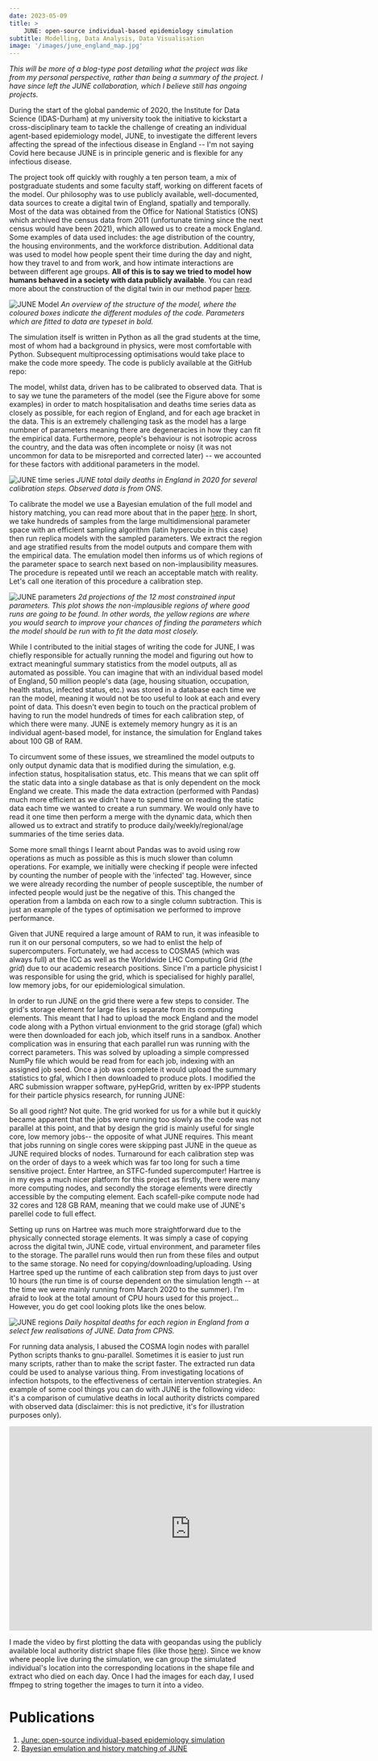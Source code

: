 ```yaml
---
date: 2023-05-09
title: >
    JUNE: open-source individual-based epidemiology simulation
subtitle: Modelling, Data Analysis, Data Visualisation
image: '/images/june_england_map.jpg'
---
```

<em>
    This will be more of a blog-type post detailing what the project was like from my personal perspective, rather than being a summary of the project. I have since left the JUNE collaboration, which I believe still has ongoing projects.
</em>

During the start of the global pandemic of 2020, the Institute for Data Science (IDAS-Durham) at my university took the initiative to kickstart a cross-disciplinary team to tackle the challenge of creating an individual agent-based epidemiology model, JUNE, to investigate the different levers affecting the spread of the infectious disease in England -- I'm not saying Covid here because JUNE is in principle generic and is flexible for any infectious disease.

The project took off quickly with roughly a ten person team, a mix of postgraduate students and some faculty staff, working on different facets of the model. Our philosophy was to use publicly available, well-documented, data sources to create a digital twin of England, spatially and temporally. Most of the data was obtained from the Office for National Statistics (ONS) which archived the census data from 2011 (unfortunate timing since the next census would have been  2021), which allowed us to create a mock England. Some examples of data used includes: the age distribution of the country, the housing environments, and the workforce distribution.
Additional data was used to model how people spent their time during the day and night, how they travel to and from work, and how intimate interactions are between different age groups. <strong>All of this is to say we tried to model how humans behaved in a society with data publicly available</strong>. You can read more about the construction of the digital twin in our method paper <a href="https://royalsocietypublishing.org/doi/10.1098/rsos.210506" target="_blank" rel="noopener noreferrer">here</a>.

![JUNE Model](/images/june_model_structure.jpg)
*An overview of the structure of the model, where the coloured boxes indicate the different modules of the code. Parameters which are fitted to data are typeset in bold.*

The simulation itself is written in Python as all the grad students at the time, most of whom had a background in physics, were most comfortable with Python. Subsequent multiprocessing optimisations would take place to make the code more speedy. The code is publicly available at the GitHub repo:
<div class="github-card" data-github="IDAS-Durham/JUNE" data-width="768" data-height="" data-theme="default"></div>
<script src="//cdn.jsdelivr.net/github-cards/latest/widget.js"></script>

The model, whilst data, driven has to be calibrated to observed data. That is to say we tune the parameters of the model (see the Figure above for some examples) in order to match hospitalisation and deaths time series data as closely as possible, for each region of England, and for each age bracket in the data. This is an extremely challenging task as the model has a large numbner of parameters meaning there are degeneracies in how they can fit the empirical data. Furthermore, people's behaviour is not isotropic across the country, and the data was often incomplete or noisy (it was not uncommon for data to be misreported and corrected later) -- we accounted for these factors with additional parameters in the model.

![JUNE time series](/images/june_daily_deaths.jpg)
*JUNE total daily deaths in England in 2020 for several calibration steps. Observed data is from ONS.*

To calibrate the model we use a Bayesian emulation of the full model and history matching, you can read more about that in the paper <a href="https://royalsocietypublishing.org/doi/10.1098/rsta.2022.0039" target="_blank" rel="noopener noreferrer">here</a>. In short, we take hundreds of samples from the large multidimensional parameter space with an efficient sampling algorithm (latin hypercube in this case) then run replica models with the sampled parameters. We extract the region and age stratified results from the model outputs and compare them with the empirical data. The emulation model then informs us of which regions of the parameter space to search next based on non-implausibility measures. The procedure is repeated until we reach an acceptable match with reality. Let's call one iteration of this procedure a calibration step.

![JUNE parameters](/images/june_parameters.jpg)
*2d projections of the 12 most constrained input parameters. This plot shows the non-implausible regions of where good runs are going to be found. In other words, the yellow regions are where you would search to improve your chances of finding the parameters which the model should be run with to fit the data most closely.*


While I contributed to the initial stages of writing the code for JUNE, I was chiefly responsible for actually running the model and figuring out how to extract meaningful summary statistics from the model outputs, all as automated as possible. You can imagine that with an individual based model of England, 50 million people's data (age, housing situation, occupation, health status, infected status, etc.) was stored in a database each time we ran the model, meaning it would not be too useful to look at each and every point of data. This doesn't even begin to touch on the practical problem of having to run the model hundreds of times for each calibration step, of which there were many. JUNE is extemely memory hungry as it is an individual agent-based model, for instance, the simulation for England takes about 100 GB of RAM.

To circumvent some of these issues, we streamlined the model outputs to only output dynamic data that is modified during the simulation, e.g. infection status, hospitalisation status, etc. This means that we can split off the static data into a single database as that is only dependent on the mock England we create. This made the data extraction (performed with Pandas) much more efficient as we didn't have to spend time on reading the static data each time we wanted to create a run summary. We would only have to read it one time then perform a merge with the dynamic data, which then allowed us to extract and stratify to produce daily/weekly/regional/age summaries of the time series data.

Some more small things I learnt about Pandas was to avoid using row operations as much as possible as this is much slower than column operations. For example, we initially were checking if people were infected by counting the number of people with the 'infected' tag. However, since we were already recording the number of people susceptible, the number of infected people would just be the negative of this. This changed the operation from a lambda on each row to a single column subtraction. This is just an example of the types of optimisation we performed to improve performance.

Given that JUNE required a large amount of RAM to run, it was infeasible to run it on our personal computers, so we had to enlist the help of supercomputers. Fortunately, we had access to COSMA5 (which was always full) at the ICC as well as the Worldwide LHC Computing Grid (<em>the grid</em>) due to our academic research positions. Since I'm a particle physicist I was responsible for using the grid, which is specialised for highly parallel, low memory jobs, for our epidemiological simulation.

In order to run JUNE on the grid there were a few steps to consider. The grid's storage element for large files is separate from its computing elements. This meant that I had to upload the mock England and the model code along with a Python virtual envionment to the grid storage (gfal) which were then downloaded for each job, which itself runs in a sandbox. Another complication was in ensuring that each parallel run was running with the correct parameters. This was solved by uploading a simple compressed NumPy file which would be read from for each job, indexing with an assigned job seed. Once a job was complete it would upload the summary statistics to gfal, which I then downloaded to produce plots. I modified the ARC submission wrapper software, pyHepGrid, written by ex-IPPP students for their particle physics research, for running JUNE:
<div class="github-card" data-github="htruong0/pyHepGrid/" data-width="768" data-height="" data-theme="default"></div>
<script src="//cdn.jsdelivr.net/github-cards/latest/widget.js"></script>

So all good right? Not quite. The grid worked for us for a while but it quickly became apparent that the jobs were running too slowly as the code was not parallel at this point, and that by design the grid is mainly useful for single core, low memory jobs-- the opposite of what JUNE requires. This meant that jobs running on single cores were skipping past JUNE in the queue as JUNE required blocks of nodes. Turnaround for each calibration step was on the order of days to a week which was far too long for such a time sensitive project. Enter Hartree, an STFC-funded supercomputer! Hartree is in my eyes a much nicer platform for this project as firstly, there were many more computing nodes, and secondly the storage elements were directly accessible by the computing element. Each scafell-pike compute node had 32 cores and 128 GB RAM, meaning that we could make use of JUNE's parellel code to full effect.

Setting up runs on Hartree was much more straightforward due to the physically connected storage elements. It was simply a case of copying across the digital twin, JUNE code, virtual environment, and parameter files to the storage. The parallel runs would then run from these files and output to the same storage. No need for copying/downloading/uploading. Using Hartree sped up the runtime of each calibration step from days to just over 10 hours (the run time is of course dependent on the simulation length -- at the time we were mainly running from March 2020 to the summer). I'm afraid to look at the total amount of CPU hours used for this project... However, you do get cool looking plots like the ones below.

![JUNE regions](/images/june_hospital_deaths.jpg)
*Daily hospital deaths for each region in England from a select few realisations of JUNE. Data from CPNS.*

For running data analysis, I abused the COSMA login nodes with parallel Python scripts thanks to gnu-parallel. Sometimes it is easier to just run many scripts, rather than to make the script faster. The extracted run data could be used to analyse various thing. From investigating locations of infection hotspots, to the effectiveness of certain intervention strategies.
An example of some cool things you can do with JUNE is the following video: it's a comparison of cumulative deaths in local authority districts compared with observed data (disclaimer: this is not predictive, it's for illustration purposes only).
<p align="center"><iframe width="720" height="405" src="https://www.youtube.com/embed/SzqChh5Oepw" title="YouTube video player" frameborder="0" allow="accelerometer; autoplay; clipboard-write; encrypted-media; gyroscope; picture-in-picture; web-share" allowfullscreen></iframe></p>

I made the video by first plotting the data with geopandas using the publicly available local authority district shape files (like those <a href="https://geoportal.statistics.gov.uk/datasets/196d1a072aaa4882a50be333679d4f63_0/" target="_blank" rel="noopener noreferrer">here</a>). Since we know where people live during the simulation, we can group the simulated individual's location into the corresponding locations in the shape file and extract who died on each day. Once I had the images for each day, I used ffmpeg to string together the images to turn it into a video.

# Publications
1. <a href="https://royalsocietypublishing.org/doi/10.1098/rsos.210506" target="_blank" rel="noopener noreferrer">June: open-source individual-based epidemiology simulation</a>
2. <a href="https://royalsocietypublishing.org/doi/10.1098/rsta.2022.0039" target="_blank" rel="noopener noreferrer">Bayesian emulation and history matching of JUNE</a>
